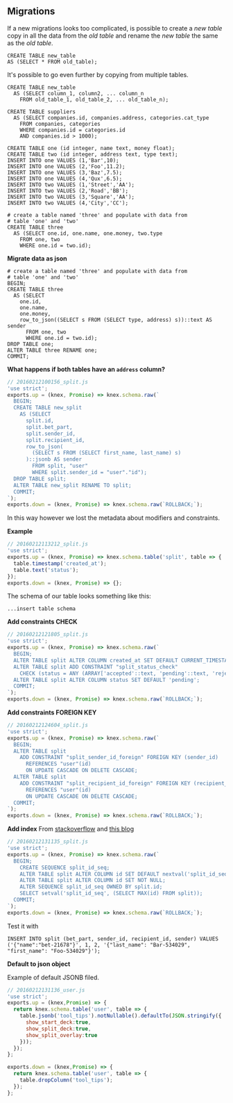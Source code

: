 ## Migrations

If a new migrations looks too complicated, is possible to create a *new table* copy in all the data from the *old table* and rename the *new table* the same as the *old table*.

```
CREATE TABLE new_table
AS (SELECT * FROM old_table);
```

It's possible to go even further by copying from multiple tables.

```
CREATE TABLE new_table
  AS (SELECT column_1, column2, ... column_n
    FROM old_table_1, old_table_2, ... old_table_n);
```

```
CREATE TABLE suppliers
  AS (SELECT companies.id, companies.address, categories.cat_type
    FROM companies, categories
    WHERE companies.id = categories.id
    AND companies.id > 1000);
```

```
CREATE TABLE one (id integer, name text, money float);
CREATE TABLE two (id integer, address text, type text);
INSERT INTO one VALUES (1,'Bar',10);
INSERT INTO one VALUES (2,'Foo',11.2);
INSERT INTO one VALUES (3,'Baz',7.5);
INSERT INTO one VALUES (4,'Qux',6.5);
INSERT INTO two VALUES (1,'Street','AA');
INSERT INTO two VALUES (2,'Road','BB');
INSERT INTO two VALUES (3,'Square','AA');
INSERT INTO two VALUES (4,'City','CC');

# create a table named 'three' and populate with data from
# table 'one' and 'two'
CREATE TABLE three
  AS (SELECT one.id, one.name, one.money, two.type
    FROM one, two
    WHERE one.id = two.id);
```

**Migrate data as json**

```
# create a table named 'three' and populate with data from
# table 'one' and 'two'
BEGIN;
CREATE TABLE three
  AS (SELECT
    one.id,
    one.name,
    one.money,
    row_to_json((SELECT s FROM (SELECT type, address) s))::text AS sender
      FROM one, two
      WHERE one.id = two.id);
DROP TABLE one;
ALTER TABLE three RENAME one;
COMMIT;
```

**What happens if both tables have an `address` column?**


```js
// 20160212100156_split.js
'use strict';
exports.up = (knex, Promise) => knex.schema.raw(`
  BEGIN;
  CREATE TABLE new_split
    AS (SELECT
      split.id,
      split.bet_part,
      split.sender_id,
      split.recipient_id,
      row_to_json(
        (SELECT s FROM (SELECT first_name, last_name) s)
      )::jsonb AS sender
        FROM split, "user"
        WHERE split.sender_id = "user"."id");
  DROP TABLE split;
  ALTER TABLE new_split RENAME TO split;
  COMMIT;
`);
exports.down = (knex, Promise) => knex.schema.raw(`ROLLBACK;`);
```


In this way however we lost the metadata about modifiers and constraints.

**Example**

```js
// 20160212113212_split.js
'use strict';
exports.up = (knex, Promise) => knex.schema.table('split', table => {
  table.timestamp('created_at');
  table.text('status');
});
exports.down = (knex, Promise) => {};
```


The schema of our table looks something like this:

```
...insert table schema
```

**Add constraints CHECK**

```js
// 20160212121805_split.js
'use strict';
exports.up = (knex, Promise) => knex.schema.raw(`
  BEGIN;
  ALTER TABLE split ALTER COLUMN created_at SET DEFAULT CURRENT_TIMESTAMP;
  ALTER TABLE split ADD CONSTRAINT "split_status_check"
    CHECK (status = ANY (ARRAY['accepted'::text, 'pending'::text, 'rejected'::text]));
  ALTER TABLE split ALTER COLUMN status SET DEFAULT 'pending';
  COMMIT;
`);
exports.down = (knex, Promise) => knex.schema.raw(`ROLLBACK;`);
```

**Add constraints FOREIGN KEY**

```js
// 20160212124604_split.js
'use strict';
exports.up = (knex, Promise) => knex.schema.raw(`
  BEGIN;
  ALTER TABLE split
    ADD CONSTRAINT "split_sender_id_foreign" FOREIGN KEY (sender_id)
      REFERENCES "user"(id)
      ON UPDATE CASCADE ON DELETE CASCADE;
  ALTER TABLE split
    ADD CONSTRAINT "split_recipient_id_foreign" FOREIGN KEY (recipient_id)
      REFERENCES "user"(id)
      ON UPDATE CASCADE ON DELETE CASCADE;
  COMMIT;
`);
exports.down = (knex, Promise) => knex.schema.raw(`ROLLBACK;`);
```

**Add index**
From [stackoverflow](http://stackoverflow.com/questions/9490014/adding-serial-to-existing-column-in-postgres) and [this blog](https://maksudcse.wordpress.com/2011/03/16/postgresql-add-primary-key-to-an-existing-table/)
```js
// 20160212131135_split.js
'use strict';
exports.up = (knex, Promise) => knex.schema.raw(`
  BEGIN;
    CREATE SEQUENCE split_id_seq;
    ALTER TABLE split ALTER COLUMN id SET DEFAULT nextval('split_id_seq');
    ALTER TABLE split ALTER COLUMN id SET NOT NULL;
    ALTER SEQUENCE split_id_seq OWNED BY split.id;
    SELECT setval('split_id_seq', (SELECT MAX(id) FROM split));
  COMMIT;
`);
exports.down = (knex, Promise) => knex.schema.raw(`ROLLBACK;`);
```

Test it with
```
INSERT INTO split (bet_part, sender_id, recipient_id, sender) VALUES ('{"name":"bet-21678"}', 1, 2, '{"last_name": "Bar-534029", "first_name": "Foo-534029"}');
```

**Default to json object**

Example of default JSONB filed.

```js
// 20160212131136_user.js
'use strict';
exports.up = (knex,Promise) => {
  return knex.schema.table('user', table => {
    table.jsonb('tool_tips').notNullable().defaultTo(JSON.stringify({
      show_start_deck:true,
      show_split_deck:true,
      show_split_overlay:true
    }));
  });
};

exports.down = (knex,Promise) => {
  return knex.schema.table('user', table => {
    table.dropColumn('tool_tips');
  });
};
```
